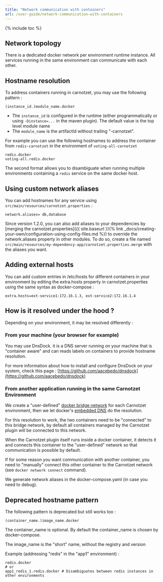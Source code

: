 ```yaml
---
title: "Network communication with containers"
url: /user-guide/network-communication-with-containers
---
```


{% include toc %}

## Network topology
There is a dedicated docker network per environment runtime instance. 
All services running in the same environment can communicate with each other.

## Hostname resolution
To address containers running in carnotzet, you may use the following pattern :

```
(instance_id.)module_name.docker
```

- The `instance_id` is configured in the runtime (either programmatically or using `-Dinstance=...` in the maven plugin). The default value is the top level module name
- The `module_name` is the artifactId without trailing "-carnotzet".

For example you can use the following hostnames to address the container from `redis-carnotzet` in the environment of `voting-all-carnotzet`
```
redis.docker
voting-all.redis.docker
```

The second format allows you to disambiguate when running multiple environments containing a `redis` service on the same docker host. 

## Using custom network aliases
You can add hostnames for any service using `src/main/resources/carnotzet.properties` :
```
network.aliases= db,database
```
Since version 1.2.0, you can also add aliases to your dependencies by [merging the carnotzet.properties]({{ site.baseurl }}{% link _docs/creating-your-own/configuration-using-config-files.md %}) to override the network.aliases property in other modules. To do so, create a file named `src/main/resources/my-dependency-app/carnotzet.properties.merge` with the aliases you want.

## Adding external hosts
You can add custom entries in /etc/hosts for different containers in your environment by editing the extra.hosts property in carnotzet.properties using the same syntax as docker-compose :
```
extra.hosts=ext-service1:172.16.1.3, ext-service2:172.16.1.4
```

## How is it resolved under the hood ?
  
Depending on your environment, it may be resolved differently :

### From your machine (your browser for example)

You may use DnsDock. it is a DNS server running on your machine that is "container aware" and can reads labels on containers to provide hostname resolution.

For more information about how to install and configure DnsDock on your system, check this page : 
[https://github.com/aacebedo/dnsdock](https://github.com/aacebedo/dnsdock)

### From another application running in the same Carnotzet Environment

We create a "user-defined" [docker bridge network](https://docs.docker.com/engine/userguide/networking/) for each Carnotzet environment, then we let docker's [embedded DNS](https://docs.docker.com/engine/userguide/networking/configure-dns/) do the resolution.

For this resolution to work, the two containers need to be "connected" to this bridge network, by default all containers managed by the Carnotzet plugin will be connected to this network.

When the Carnotzet plugin itself runs inside a docker container, it detects it and connects this container to the "user-defined" network so that communication is possible by default.

If for some reason you want communication with another container, you need to "manually" connect this other container to the Carnotzet network (see `docker network connect` command).

We generate network aliases in the docker-compose.yaml (in case you need to debug). 

## Deprecated hostname pattern
The following pattern is deprecated but still works too : 

```
(container_name.)image_name.docker
```

The container_name is optional. By default the container_name is chosen by docker-compose.

The image_name is the "short" name, without the registry and version

Example (addressing "redis" in the "app1" environment) :
```
redis.docker
# or
app1_redis_1.redis.docker # Disambiguates between redis instances in other environments
```
